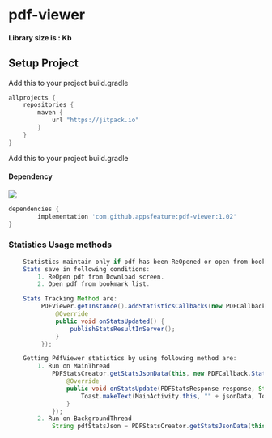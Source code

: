 # pdf-viewer    

#### Library size is : Kb
  
## Setup Project

Add this to your project build.gradle
``` gradle
allprojects {
    repositories {
        maven {
            url "https://jitpack.io"
        }
    }
}
```

Add this to your project build.gradle

#### Dependency
[![](https://jitpack.io/v/appsfeature/pdf-viewer-simple.svg)](https://jitpack.io/#appsfeature/pdf-viewer-simple)
```gradle
dependencies {
        implementation 'com.github.appsfeature:pdf-viewer:1.02'
}
```


### Statistics Usage methods
```java
    Statistics maintain only if pdf has been ReOpened or open from bookmark list.
    Stats save in following conditions:
        1. ReOpen pdf from Download screen.
        2. Open pdf from bookmark list.

    Stats Tracking Method are:
         PDFViewer.getInstance().addStatisticsCallbacks(new PDFCallback.StatsListener() {
             @Override
             public void onStatsUpdated() {
                 publishStatsResultInServer();
             }
         });

    Getting PdfViewer statistics by using following method are:
        1. Run on MainThread
            PDFStatsCreator.getStatsJsonData(this, new PDFCallback.Statistics() {
                @Override
                public void onStatsUpdate(PDFStatsResponse response, String jsonData) {
                    Toast.makeText(MainActivity.this, "" + jsonData, Toast.LENGTH_SHORT).show();
                }
            });
        2. Run on BackgroundThread
            String pdfStatsJson = PDFStatsCreator.getStatsJsonData(this);


```

